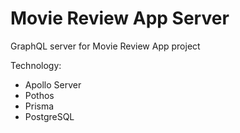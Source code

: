 # Movie Review App Server
GraphQL server for Movie Review App project

Technology:
- Apollo Server
- Pothos
- Prisma
- PostgreSQL
